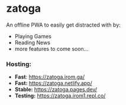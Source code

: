 # zatoga
An offline PWA to easily get distracted with by:
* Playing Games
* Reading News
* more features to come soon...


### Hosting:
* **Fast**: https://zatoga.irom.ga/
* **Fast:** https://zatoga.netlify.app/
* **Stable:** https://zatoga.pages.dev/
* **Testing:** https://zatoga.irom1.repl.co/